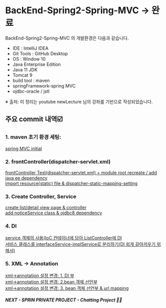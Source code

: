 # BackEnd-Spring2-Spring-MVC -> 완료  
BackEnd-Spring2-Spring-MVC 의 개발환경은 다음과 같습니다. 
* IDE : IntelliJ IDEA
* Git Tools : GitHub Desktop
* OS : Window 10
* Java Enterprise Edition 
* Java 11 JDK
* Tomcat 9
* build tool : maven
* springFramework-spring MVC
* ojdbc-oracle / jstl

※ 출처: 이 정리는 youtube newLecture 님의 강좌를 기반으로 작성되었습니다.

## 주요 commit 내역☑️
### 1. maven 초기 환경 세팅:   
[spring MVC initial](https://github.com/mangozzelli/BackEnd-Spring2-Spring-MVC/commit/d5943a4ae09d1559ad62111480d41cbaa740a0e8)  
  
### 2. frontController(dispatcher-servlet.xml) 
[frontController Test(dispatcher-servlet.xml) + module root recreate / add java ee dependency](https://github.com/mangozzelli/BackEnd-Spring2-Spring-MVC/commit/405c8449ffb31bf06a3b3b8f8a21828f276d4f30)  
[import resource(static) file & dispatcher-static-mapping-setting](https://github.com/mangozzelli/BackEnd-Spring2-Spring-MVC/commit/bdec7635b05d15c2380888b575e9ce2459624dde)  
  
### 3. Create Controller, Service  
[create list/detail view page & controller](https://github.com/mangozzelli/BackEnd-Spring2-Spring-MVC/commit/c4569fe332dc7e9658ee5ad6bfb3f74740fed39e)  
[add noticeService class & ojdbc8 dependency](https://github.com/mangozzelli/BackEnd-Spring2-Spring-MVC/commit/7f48934eccfccbbe998b73e821aa945585c850fa)  
  
### 4. DI  
[service 객체의 사용(IoC 컨테이너에 담아 ListController에 DI](https://github.com/mangozzelli/BackEnd-Spring2-Spring-MVC/commit/7417c5307ccb9eac702bbfee1a136a2eb25f0a92)  
[서비스 클래스를 interfaceService-implService로 분리하기(DI 쉽게 갈아끼우기 위해서)](https://github.com/mangozzelli/BackEnd-Spring2-Spring-MVC/commit/ab98404b992dd9321d08d6bad56ba3aca07463d9)  
  
### 5. XML -> Annotation
[xml->annotation 설정 변경: 1. DI 부](https://github.com/mangozzelli/BackEnd-Spring2-Spring-MVC/commit/4886c45fe119b0bc0bafd078b6f8cb672cf092df)  
[xml->annotation 설정 변경: 2.bean 객체 선언부](https://github.com/mangozzelli/BackEnd-Spring2-Spring-MVC/commit/0b1790464cbac8668b2809183db7f4194ae30158)  
[xml->annotation 설정 변경: 3. bean 객체 선언부 & url mapping](https://github.com/mangozzelli/BackEnd-Spring2-Spring-MVC/commit/90baaf464d0712b7d725b784775a98d274441e65)  
 
##### NEXT - SPRIN PRIVATE PROJECT - Chatting Project 🌱🚀
